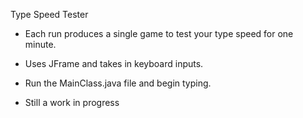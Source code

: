 Type Speed Tester

- Each run produces a single game to test your type speed for one minute.
- Uses JFrame and takes in keyboard inputs.
- Run the MainClass.java file and begin typing.

- Still a work in progress
